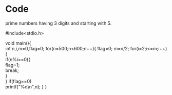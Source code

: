 # Code
prime numbers having 3 digits and starting with 5.

#include<stdio.h>  

void main(){    
    int n,i,m=0,flag=0;
    for(n=500;n<600;n++){
        flag=0;
        m=n/2;
        for(i=2;i<=m;i++){    
            if(n%i==0){   
                flag=1;    
                break;    
            }    
        }
        if(flag==0)    
            printf("%d\n",n); 
    }
}
